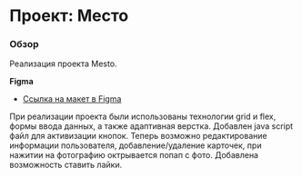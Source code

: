 # Проект: Место

### Обзор

Реализация проекта Mesto. 

**Figma**

* [Ссылка на макет в Figma](https://www.figma.com/file/2cn9N9jSkmxD84oJik7xL7/JavaScript.-Sprint-4?node-id=0%3A1)

При реализации проекта были использованы технологии grid и flex, формы ввода данных, а также адаптивная верстка. 
Добавлен java script файл для активизации кнопок. Теперь возможно редактирование информации пользователя, добавление/удаление карточек, при нажитии на фотографию октрывается попап с фото. Добавлена возможность ставить лайки.


